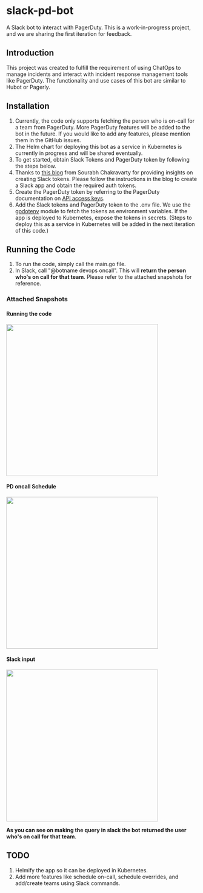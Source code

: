 # slack-pd-bot

A Slack bot to interact with PagerDuty. This is a work-in-progress project, and we are sharing the first iteration for feedback.

## Introduction

This project was created to fulfill the requirement of using ChatOps to manage incidents and interact with incident response management tools like PagerDuty. The functionality and use cases of this bot are similar to Hubot or Pagerly.

## Installation

1. Currently, the code only supports fetching the person who is on-call for a team from PagerDuty. More PagerDuty features will be added to the bot in the future. If you would like to add any features, please mention them in the GitHub issues.
2. The Helm chart for deploying this bot as a service in Kubernetes is currently in progress and will be shared eventually.
3. To get started, obtain Slack Tokens and PagerDuty token by following the steps below.
4. Thanks to [this blog](https://www.bacancytechnology.com/blog/develop-slack-bot-using-golang) from Sourabh Chakravarty for providing insights on creating Slack tokens. Please follow the instructions in the blog to create a Slack app and obtain the required auth tokens.
5. Create the PagerDuty token by referring to the PagerDuty documentation on [API access keys](https://support.pagerduty.com/docs/api-access-keys).
6. Add the Slack tokens and PagerDuty token to the .env file. We use the [godotenv](https://github.com/joho/godotenv) module to fetch the tokens as environment variables. If the app is deployed to Kubernetes, expose the tokens in secrets. (Steps to deploy this as a service in Kubernetes will be added in the next iteration of this code.)

## Running the Code

1. To run the code, simply call the main.go file.
2. In Slack, call "@botname devops oncall". This will **return the person who's on call for that team**. Please refer to the attached snapshots for reference.

### Attached Snapshots

#### Running the code
<img src="https://github.com/neeltom92/slack-pd-bot/blob/main/assets/135661004/c3f396ce-e3d7-42a5-82a1-df05d51feee0.png?raw=true" width="400" />

#### PD oncall Schedule
<img src="https://github.com/neeltom92/slack-pd-bot/blob/main/assets/135661004/3444198b-5d7c-4b64-8809-ec41b470a6c8.png?raw=true" width="400" />

#### Slack input
<img src="https://github.com/neeltom92/slack-pd-bot/blob/main/assets/135661004/97854c37-870e-4fba-a51e-249274e7a8c1.png?raw=true" width="400" />

**As you can see on making the query in slack the bot returned the user who's on call for that team**.

## TODO

1. Helmify the app so it can be deployed in Kubernetes.
2. Add more features like schedule on-call, schedule overrides, and add/create teams using Slack commands.
